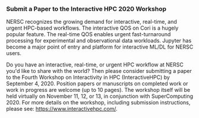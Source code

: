 ### Submit a Paper to the Interactive HPC 2020 Workshop

NERSC recognizes the growing demand for interactive, real-time, and urgent 
HPC-based workflows.  The interactive QOS on Cori is a hugely popular feature.
The real-time QOS enables urgent fast-turnaround processing for experimental and
observational data workloads. Jupyter has become a major point of entry and 
platform for interactive ML/DL for NERSC users.

Do you have an interactive, real-time, or urgent HPC workflow at NERSC you'd 
like to share with the world? Then please consider submitting a paper to the 
Fourth Workshop on Interactivity in HPC (InteractiveHPC) by September 4, 2020. 
Position papers or manuscripts on completed work or work in progress are welcome
(up to 10 pages). The workshop itself will be held virtually on November 11, 12,
or 13, in conjunction with SuperComputing 2020.
For more details on the workshop, including submission instructions, please see:
<https://www.interactivehpc.com/>.
